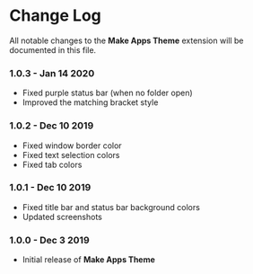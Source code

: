 # Change Log

All notable changes to the **Make Apps Theme** extension will be documented in this file.

### **1.0.3** - Jan 14 2020

- Fixed purple status bar (when no folder open)
- Improved the matching bracket style

### **1.0.2** - Dec 10 2019

- Fixed window border color
- Fixed text selection colors
- Fixed tab colors

### **1.0.1** - Dec 10 2019

- Fixed title bar and status bar background colors
- Updated screenshots

### **1.0.0** - Dec 3 2019

- Initial release of **Make Apps Theme**